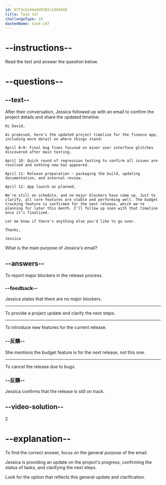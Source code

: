 ```yaml
---
id: 67f3cb144e0d9202c1d9204d
title: Task 147
challengeType: 19
dashedName: task-147
---
```


<!-- READING -->

# --instructions--

Read the text and answer the question below.

# --questions--

## --text--

After their conversation, Jessica followed up with an email to confirm the project details and share the updated timeline:

`Hi David,`

`As promised, here's the updated project timeline for the finance app, including more detail on where things stand:`

`April 8–9: Final bug fixes focused on minor user interface glitches discovered after main testing.`

`April 10: Quick round of regression testing to confirm all issues are resolved and nothing new has appeared.`

`April 11: Release preparation — packaging the build, updating documentation, and internal review.`

`April 12: App launch as planned.`

`We're still on schedule, and no major blockers have come up. Just to clarify, all core features are stable and performing well. The budget tracking feature is confirmed for the next release, which we're planning for later this month. I'll follow up soon with that timeline once it's finalized.`

`Let me know if there's anything else you'd like to go over.`

`Thanks,`

`Jessica`

What is the main purpose of Jessica's email?

## --answers--

To report major blockers in the release process.

### --feedback--

Jessica states that there are no major blockers.

---

To provide a project update and clarify the next steps.

---

To introduce new features for the current release.

### --反饋--

She mentions the budget feature is for the next release, not this one.

---

To cancel the release due to bugs.

### --反饋--

Jessica confirms that the release is still on track.

## --video-solution--

2

# --explanation--

To find the correct answer, focus on the general purpose of the email.

Jessica is providing an update on the project's progress, confirming the status of tasks, and clarifying the next steps.

Look for the option that reflects this general update and clarification.
